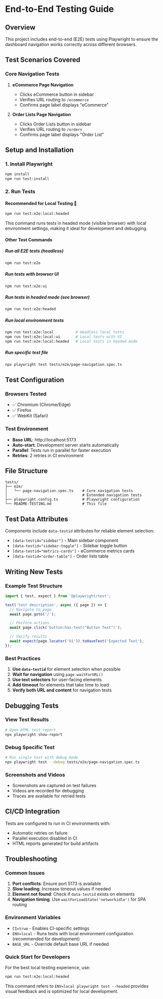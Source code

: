 # End-to-End Testing Guide

## Overview
This project includes end-to-end (E2E) tests using Playwright to ensure the dashboard navigation works correctly across different browsers.

## Test Scenarios Covered

### Core Navigation Tests
1. **eCommerce Page Navigation**
   - Clicks eCommerce button in sidebar
   - Verifies URL routing to `/ecommerce`
   - Confirms page label displays "eCommerce"

2. **Order Lists Page Navigation**
   - Clicks Order Lists button in sidebar
   - Verifies URL routing to `/orders`
   - Confirms page label displays "Order List"

## Setup and Installation

### 1. Install Playwright
```bash
npm install
npm run test:install
```

### 2. Run Tests

#### **Recommended for Local Testing** 🚀
```bash
npm run test:e2e:local:headed
```
This command runs tests in headed mode (visible browser) with local environment settings, making it ideal for development and debugging.

#### Other Test Commands

##### Run all E2E tests (headless)
```bash
npm run test:e2e
```

##### Run tests with browser UI
```bash
npm run test:e2e:ui
```

##### Run tests in headed mode (see browser)
```bash
npm run test:e2e:headed
```

##### Run local environment tests
```bash
npm run test:e2e:local          # Headless local tests
npm run test:e2e:local:ui       # Local tests with UI
npm run test:e2e:local:headed   # Local tests in headed mode
```

##### Run specific test file
```bash
npx playwright test tests/e2e/page-navigation.spec.ts
```

## Test Configuration

### Browsers Tested
- ✅ Chromium (Chrome/Edge)
- ✅ Firefox
- ✅ WebKit (Safari)

### Test Environment
- **Base URL**: http://localhost:5173
- **Auto-start**: Development server starts automatically
- **Parallel**: Tests run in parallel for faster execution
- **Retries**: 2 retries in CI environment

## File Structure
```
tests/
├── e2e/
│   └── page-navigation.spec.ts    # Core navigation tests
│                                  # Extended navigation tests
├── playwright.config.ts           # Playwright configuration
└── README-TESTING.md              # This file
```

## Test Data Attributes
Components include `data-testid` attributes for reliable element selection:
- `[data-testid="sidebar"]` - Main sidebar component
- `[data-testid="sidebar-toggle"]` - Sidebar toggle button
- `[data-testid="metrics-cards"]` - eCommerce metrics cards
- `[data-testid="order-table"]` - Order lists table

## Writing New Tests

### Example Test Structure
```typescript
import { test, expect } from '@playwright/test';

test('test description', async ({ page }) => {
  // Navigate to page
  await page.goto('/');

  // Perform actions
  await page.click('button:has-text("Button Text")');

  // Verify results
  await expect(page.locator('h1')).toHaveText('Expected Text');
});
```

### Best Practices
1. **Use `data-testid`** for element selection when possible
2. **Wait for navigation** using `page.waitForURL()`
3. **Use text selectors** for user-facing elements
4. **Add timeout** for elements that take time to load
5. **Verify both URL and content** for navigation tests

## Debugging Tests

### View Test Results
```bash
# Open HTML test report
npx playwright show-report
```

### Debug Specific Test
```bash
# Run single test with debug mode
npx playwright test --debug tests/e2e/page-navigation.spec.ts
```

### Screenshots and Videos
- Screenshots are captured on test failures
- Videos are recorded for debugging
- Traces are available for retried tests

## CI/CD Integration
Tests are configured to run in CI environments with:
- Automatic retries on failure
- Parallel execution disabled in CI
- HTML reports generated for build artifacts

## Troubleshooting

### Common Issues
1. **Port conflicts**: Ensure port 5173 is available
2. **Slow loading**: Increase timeout values if needed
3. **Element not found**: Check if `data-testid` exists on elements
4. **Navigation timing**: Use `waitForLoadState('networkidle')` for SPA routing

### Environment Variables
- `CI=true` - Enables CI-specific settings
- `ENV=local` - Runs tests with local environment configuration (recommended for development)
- `BASE_URL` - Override default base URL if needed

### Quick Start for Developers
For the best local testing experience, use:
```bash
npm run test:e2e:local:headed
```
This command refers to `ENV=local playwright test --headed` provides visual feedback and is optimized for local development.
